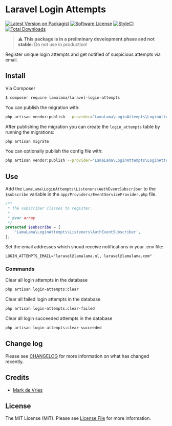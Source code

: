 # Laravel Login Attempts

[![Latest Version on Packagist](https://img.shields.io/packagist/v/lamalama/laravel-login-attempts.svg?style=flat-square)](https://packagist.org/packages/lamalama/laravel-login-attempts)
[![Software License](https://img.shields.io/badge/license-MIT-brightgreen.svg?style=flat-square)](LICENSE.md)
[![StyleCI](https://github.styleci.io/repos/268217938/shield?branch=master)](https://github.styleci.io/repos/268217938)
[![Total Downloads](https://img.shields.io/packagist/dt/lamalama/laravel-login-attempts.svg?style=flat-square)](https://packagist.org/packages/lamalama/laravel-login-attempts)

> :warning: **This package is in a preliminary development phase and not stable**: Do not use in production!

Register unique login attempts and get notified of suspicious attempts via email.

## Install

Via Composer

``` bash
$ composer require lamalama/laravel-login-attempts
```

You can publish the migration with:
```bash
php artisan vendor:publish --provider="LamaLama\LoginAttempts\LoginAttemptsServiceProvider" --tag="migrations"
```

After publishing the migration you can create the `login_attempts` table by running the migrations:

```bash
php artisan migrate
```

You can optionally publish the config file with:
```bash
php artisan vendor:publish --provider="LamaLama\LoginAttempts\LoginAttemptsServiceProvider" --tag="config"
```

## Use

Add the ```LamaLama\LoginAttempts\Listeners\AuthEventSubscriber``` to the ```$subscribe``` variable in the ```app/Providers/EventServiceProvider.php``` file.

```php
/**
 * The subscriber classes to register.
 *
 * @var array
 */
protected $subscribe = [
    'LamaLama\LoginAttempts\Listeners\AuthEventSubscriber',
];
```

Set the email addresses which shoud receive notifications in your .env file:

```
LOGIN_ATTEMPTS_EMAIL="laravel@lamalama.nl, laravel@lamalama.com"
```

### Commands

Clear all login attempts in the database
```bash
php artisan login-attempts:clear
```

Clear all failed login attempts in the database
```bash
php artisan login-attempts:clear-failed
```

Clear all login succeeded attempts in the database
```bash
php artisan login-attempts:clear-succeeded
```

## Change log

Please see [CHANGELOG](CHANGELOG.md) for more information on what has changed recently.

## Credits

- [Mark de Vries](https://github.com/lamalamaMark)

## License

The MIT License (MIT). Please see [License File](LICENSE.md) for more information.
